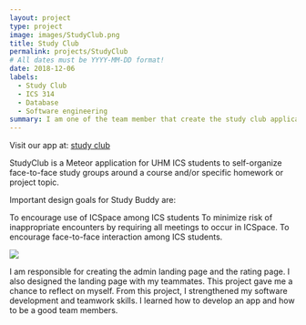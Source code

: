 ```yaml
---
layout: project
type: project
image: images/StudyClub.png
title: Study Club
permalink: projects/StudyClub
# All dates must be YYYY-MM-DD format!
date: 2018-12-06
labels:
  - Study Club
  - ICS 314
  - Database
  - Software engineering
summary: I am one of the team member that create the study club application. The study club is an organization of the ICS department that helps students to get helps from tutors and create a study session. 
---
```


Visit our app at: <a href='http://studyclub2.meteorapp.com/'>study club</a>

StudyClub is a Meteor application for UHM ICS students to self-organize face-to-face study groups around a course and/or specific homework or project topic.


Important design goals for Study Buddy are:

To encourage use of ICSpace among ICS students
To minimize risk of inappropriate encounters by requiring all meetings to occur in ICSpace.
To encourage face-to-face interaction among ICS students.

<image class="ui floated image" src="../image/StudyClub.png">

I am responsible for creating the admin landing page and the rating page. I also designed the landing page with my teammates. This project gave me a chance to reflect on myself. From this project, I strengthened my software development and teamwork skills. I learned how to develop an app and how to be a good team members. 
